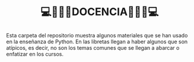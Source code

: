 # <p style="text-align:center;">💻🐍👨‍🏫DOCENCIA👨‍🏫🐍💻</p>
Esta carpeta del repositorio muestra algunos materiales que se han usado en la enseñanza de Python. En las libretas llegan a haber algunos que son atípicos, es decir, no son los temas comunes que se llegan a abarcar o enfatizar en los cursos.